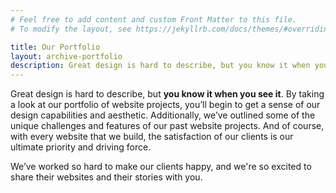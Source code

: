 ```yaml
---
# Feel free to add content and custom Front Matter to this file.
# To modify the layout, see https://jekyllrb.com/docs/themes/#overriding-theme-defaults

title: Our Portfolio
layout: archive-portfolio
description: Great design is hard to describe, but you know it when you see it. By taking a look at our portfolio of website projects, you’ll begin to get a sense of our design capabilities and aesthetic.
---
```


Great design is hard to describe, but **you know it when you see it**. By taking a look at our portfolio of website projects, you’ll begin to get a sense of our design capabilities and aesthetic. Additionally, we’ve outlined some of the unique challenges and features of our past website projects. And of course, with every website that we build, the satisfaction of our clients is our ultimate priority and driving force. 

We’ve worked so hard to make our clients happy, and we're so excited to share their websites and their stories with you.